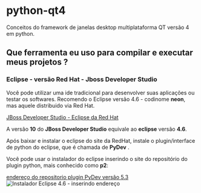 # python-qt4
Conceitos do framework de janelas desktop multiplataforma QT versão 4 em python.

## Que ferramenta eu uso para compilar e executar meus projetos ?

### Eclipse - versão Red Hat - Jboss Developer Studio

Você pode utilizar uma ide tradicional para desenvolver suas aplicações ou testar os softwares.
Recomendo o Eclipse versão 4.6 - codinome **neon**, mas aquele distribuido via Red Hat.

[JBoss Developer Studio - Eclipse da Red Hat](http://developers.redhat.com/products/devstudio/download/?referrer=jbd)

A versão **10** do  **JBoss Developer Studio** equivale ao **eclipse** versão **4.6**. 

Após baixar e instalar o eclipse do site da RedHat, instale o plugin/interface de python do eclipse, 
que é chamada de **PyDev** .

Você pode usar o instalador do eclipse inserindo o site do repositório do plugin python, mais conhecido como **p2**:

[endereço do repositorio plugin PyDev versão 5.3  ](http://www.pydev.org/updates)
![Instalador Eclipse 4.6 - inserindo endereço](http://download.eclipse.org/errors/content/eclipse-software-install-win10-v1.png)


